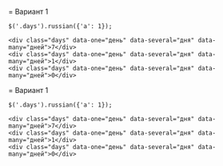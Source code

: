 = Вариант 1

    $('.days').russian({'a': 1});  

    <div class="days" data-one="день" data-several="дня" data-many="дней">7</div>
    <div class="days" data-one="день" data-several="дня" data-many="дней">1</div>
    <div class="days" data-one="день" data-several="дня" data-many="дней">0</div>

= Вариант 1

    $('.days').russian({'a': 1});  

    <div class="days" data-one="день" data-several="дня" data-many="дней">7</div>
    <div class="days" data-one="день" data-several="дня" data-many="дней">1</div>
    <div class="days" data-one="день" data-several="дня" data-many="дней">0</div>
